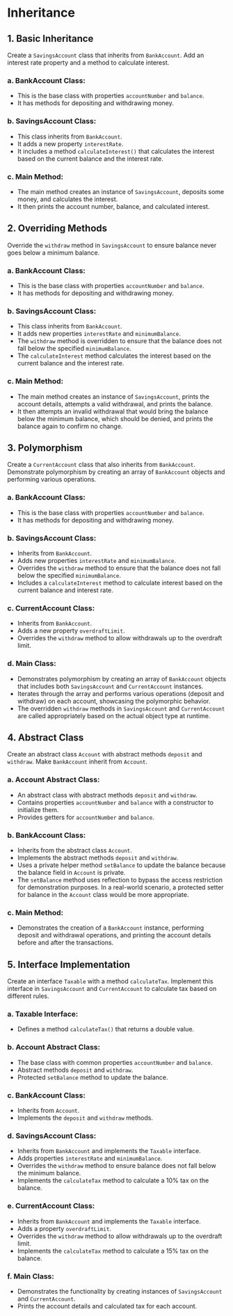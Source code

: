 # Inheritance

## 1. Basic Inheritance
Create a `SavingsAccount` class that inherits from `BankAccount`. Add an interest rate property and a method to calculate interest.

### a. BankAccount Class:
- This is the base class with properties `accountNumber` and `balance`.
- It has methods for depositing and withdrawing money.

### b. SavingsAccount Class:
- This class inherits from `BankAccount`.
- It adds a new property `interestRate`.
- It includes a method `calculateInterest()` that calculates the interest based on the current balance and the interest rate.

### c. Main Method:
- The main method creates an instance of `SavingsAccount`, deposits some money, and calculates the interest.
- It then prints the account number, balance, and calculated interest.

## 2. Overriding Methods
Override the `withdraw` method in `SavingsAccount` to ensure balance never goes below a minimum balance.

### a. BankAccount Class:
- This is the base class with properties `accountNumber` and `balance`.
- It has methods for depositing and withdrawing money.

### b. SavingsAccount Class:
- This class inherits from `BankAccount`.
- It adds new properties `interestRate` and `minimumBalance`.
- The `withdraw` method is overridden to ensure that the balance does not fall below the specified `minimumBalance`.
- The `calculateInterest` method calculates the interest based on the current balance and the interest rate.

### c. Main Method:
- The main method creates an instance of `SavingsAccount`, prints the account details, attempts a valid withdrawal, and prints the balance.
- It then attempts an invalid withdrawal that would bring the balance below the minimum balance, which should be denied, and prints the balance again to confirm no change.

## 3. Polymorphism
Create a `CurrentAccount` class that also inherits from `BankAccount`. Demonstrate polymorphism by creating an array of `BankAccount` objects and performing various operations.

### a. BankAccount Class:
- This is the base class with properties `accountNumber` and `balance`.
- It has methods for depositing and withdrawing money.

### b. SavingsAccount Class:
- Inherits from `BankAccount`.
- Adds new properties `interestRate` and `minimumBalance`.
- Overrides the `withdraw` method to ensure that the balance does not fall below the specified `minimumBalance`.
- Includes a `calculateInterest` method to calculate interest based on the current balance and interest rate.

### c. CurrentAccount Class:
- Inherits from `BankAccount`.
- Adds a new property `overdraftLimit`.
- Overrides the `withdraw` method to allow withdrawals up to the overdraft limit.

### d. Main Class:
- Demonstrates polymorphism by creating an array of `BankAccount` objects that includes both `SavingsAccount` and `CurrentAccount` instances.
- Iterates through the array and performs various operations (deposit and withdraw) on each account, showcasing the polymorphic behavior.
- The overridden `withdraw` methods in `SavingsAccount` and `CurrentAccount` are called appropriately based on the actual object type at runtime.

## 4. Abstract Class
Create an abstract class `Account` with abstract methods `deposit` and `withdraw`. Make `BankAccount` inherit from `Account`.

### a. Account Abstract Class:
- An abstract class with abstract methods `deposit` and `withdraw`.
- Contains properties `accountNumber` and `balance` with a constructor to initialize them.
- Provides getters for `accountNumber` and `balance`.

### b. BankAccount Class:
- Inherits from the abstract class `Account`.
- Implements the abstract methods `deposit` and `withdraw`.
- Uses a private helper method `setBalance` to update the balance because the balance field in `Account` is private.
- The `setBalance` method uses reflection to bypass the access restriction for demonstration purposes. In a real-world scenario, a protected setter for balance in the `Account` class would be more appropriate.

### c. Main Method:
- Demonstrates the creation of a `BankAccount` instance, performing deposit and withdrawal operations, and printing the account details before and after the transactions.

## 5. Interface Implementation
Create an interface `Taxable` with a method `calculateTax`. Implement this interface in `SavingsAccount` and `CurrentAccount` to calculate tax based on different rules.

### a. Taxable Interface:
- Defines a method `calculateTax()` that returns a double value.

### b. Account Abstract Class:
- The base class with common properties `accountNumber` and `balance`.
- Abstract methods `deposit` and `withdraw`.
- Protected `setBalance` method to update the balance.

### c. BankAccount Class:
- Inherits from `Account`.
- Implements the `deposit` and `withdraw` methods.

### d. SavingsAccount Class:
- Inherits from `BankAccount` and implements the `Taxable` interface.
- Adds properties `interestRate` and `minimumBalance`.
- Overrides the `withdraw` method to ensure balance does not fall below the minimum balance.
- Implements the `calculateTax` method to calculate a 10% tax on the balance.

### e. CurrentAccount Class:
- Inherits from `BankAccount` and implements the `Taxable` interface.
- Adds a property `overdraftLimit`.
- Overrides the `withdraw` method to allow withdrawals up to the overdraft limit.
- Implements the `calculateTax` method to calculate a 15% tax on the balance.

### f. Main Class:
- Demonstrates the functionality by creating instances of `SavingsAccount` and `CurrentAccount`.
- Prints the account details and calculated tax for each account.
